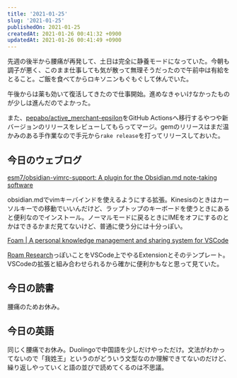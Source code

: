 ```yaml
---
title: '2021-01-25'
slug: '2021-01-25'
publishedOn: 2021-01-25
createdAt: 2021-01-26 00:41:32 +0900
updatedAt: 2021-01-26 00:41:49 +0900
---
```

先週の後半から腰痛が再発して、土日は完全に静養モードになっていた。今朝も調子が悪く、このまま仕事しても気が散って無理そうだったので午前中は有給をとること。ご飯を食べてからロキソニンもぐもぐして休んでいた。

午後からは薬も効いて復活してきたので仕事開始。進めなきゃいけなかったものが少しは進んだのでよかった。

また、[pepabo/active_merchant-epsilon](https://github.com/pepabo/active\_merchant-epsilon)をGitHub Actionsへ移行するやつや新バージョンのリリースをレビューしてもらってマージ。gemのリリースはまだ温かみのある手作業なので手元から`rake release`を打ってリリースしておいた。

## 今日のウェブログ

[esm7/obsidian-vimrc-support: A plugin for the Obsidian.md note-taking software](https://github.com/esm7/obsidian-vimrc-support)

obsidian.mdでvimキーバインドを使えるようにする拡張。Kinesisのときはカーソルキーでの移動でいいんだけど、ラップトップのキーボードを使うときにあると便利なのでインストール。ノーマルモードに戻るときにIMEをオフにするのとかはできるかまだ見てないけど、普通に使う分には十分っぽい。

[Foam | A personal knowledge management and sharing system for VSCode](https://foambubble.github.io/foam/)

[Roam Research](https://roamresearch.com/)っぽいことをVSCode上でやるExtensionとそのテンプレート。VSCodeの拡張と組み合わせられるから確かに便利かもなと思って見ていた。


## 今日の読書

腰痛のためお休み。

## 今日の英語

同じく腰痛でお休み。Duolingoで中国語を少しだけやっただけ。文法がわかってないので「我姓王」というのがどういう文型なのか理解できてないのだけど、繰り返しやっていくと語の並びで読めてくるのは不思議。

